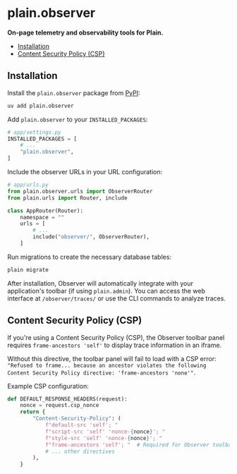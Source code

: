 # plain.observer

**On-page telemetry and observability tools for Plain.**

- [Installation](#installation)
- [Content Security Policy (CSP)](#content-security-policy-csp)

## Installation

Install the `plain.observer` package from [PyPI](https://pypi.org/project/plain.observer/):

```bash
uv add plain.observer
```

Add `plain.observer` to your `INSTALLED_PACKAGES`:

```python
# app/settings.py
INSTALLED_PACKAGES = [
    # ...
    "plain.observer",
]
```

Include the observer URLs in your URL configuration:

```python
# app/urls.py
from plain.observer.urls import ObserverRouter
from plain.urls import Router, include

class AppRouter(Router):
    namespace = ""
    urls = [
        # ...
        include("observer/", ObserverRouter),
    ]
```

Run migrations to create the necessary database tables:

```bash
plain migrate
```

After installation, Observer will automatically integrate with your application's toolbar (if using `plain.admin`). You can access the web interface at `/observer/traces/` or use the CLI commands to analyze traces.

## Content Security Policy (CSP)

If you're using a Content Security Policy (CSP), the Observer toolbar panel requires `frame-ancestors 'self'` to display trace information in an iframe.

Without this directive, the toolbar panel will fail to load with a CSP error: `"Refused to frame... because an ancestor violates the following Content Security Policy directive: 'frame-ancestors 'none'"`.

Example CSP configuration:

```python
def DEFAULT_RESPONSE_HEADERS(request):
    nonce = request.csp_nonce
    return {
        "Content-Security-Policy": (
            f"default-src 'self'; "
            f"script-src 'self' 'nonce-{nonce}'; "
            f"style-src 'self' 'nonce-{nonce}'; "
            f"frame-ancestors 'self'; "  # Required for Observer toolbar
            # ... other directives
        ),
    }
```
